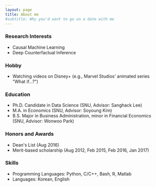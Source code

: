 ```yaml
---
layout: page
title: About me
#subtitle: Why you'd want to go on a date with me
---
```



### Research Interests
- Causal Machine Learning
- Deep Counterfactual Inference

### Hobby
- Watching videos on Disney+ (e.g., Marvel Studios' animated series "What if...?")

### Education
- Ph.D. Candidate in Data Science (SNU, Advisor: Sanghack Lee)
- M.A. in Economics (SNU, Advisor: Soyoung Kim)
- B.S. Major in Business Administration, minor in Financial Economics (SNU, Advisor: Wonwoo Park)

### Honors and Awards
- Dean's List (Aug 2016)
- Merit-based scholarship (Aug 2012, Feb 2015, Feb 2016, Jan 2017)

### Skills
- Programming Languages: Python, C/C++, Bash, R, Matlab
- Languages: Korean, English
